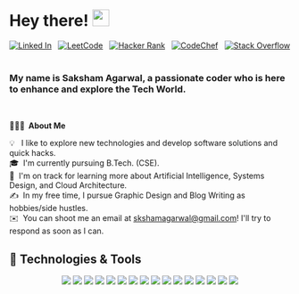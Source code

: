 # Hey there! <img src="https://raw.githubusercontent.com/MartinHeinz/MartinHeinz/master/wave.gif" width="30px">

[![Linked In](https://img.shields.io/badge/-LinkedIn-blue?style=flat-informational&logo=linkedin&logoColor=white)](https://www.linkedin.com/in/skshamagarwal/) &nbsp; 
[![LeetCode](https://img.shields.io/badge/-LeetCode-FF8C00?style=flat-informational&logo=leetcode&logoColor=white)](https://leetcode.com/skshamagarwal/) &nbsp; 
[![Hacker Rank](https://img.shields.io/badge/-HackerRank-2ec866?style=flat-informational&logo=hackerrank&logoColor=white)](https://www.hackerrank.com/skshamagarwal) &nbsp; 
[![CodeChef](https://img.shields.io/badge/-CodeChef-59331d?style=flat-informational&logo=codechef&logoColor=white)](https://www.codechef.com/users/skshamagarwal) &nbsp; 
[![Stack Overflow](https://img.shields.io/badge/-Stackoverflow-F48024?style=flat-informational&logo=stackoverflow&logoColor=white)](https://stackoverflow.com/users/14081529/saksham-agarwal) &nbsp; 

### My name is Saksham Agarwal, a passionate coder who is here to enhance and explore the Tech World.
<br>

**👨🏻‍💻 &nbsp;About Me**

💡 &nbsp;&nbsp;I like to explore new technologies and develop software solutions and quick hacks.\
🎓 &nbsp;I'm currently pursuing B.Tech. (CSE).\
🌱 &nbsp;I'm on track for learning more about Artificial Intelligence, Systems Design, and Cloud Architecture.\
✍️ &nbsp;In my free time, I pursue Graphic Design and Blog Writing as hobbies/side hustles.\
✉️ &nbsp;You can shoot me an email at skshamagarwal@gmail.com! I'll try to respond as soon as I can.


## 🔧 Technologies & Tools
<p align='center'>
  <a href="https://github.com/skshamagarwal"><img src="https://img.shields.io/badge/Code-Adobe%20Photoshop-informational?style=flat&logo=adobe-photoshop&logoColor=white&color=2bbc8a"/></a>
  <a href="https://github.com/skshamagarwal"><img src="https://img.shields.io/badge/Code-Android-informational?style=flat&logo=android&logoColor=white&color=2bbc8a"/></a>
  <a href="https://github.com/skshamagarwal"><img src="https://img.shields.io/badge/Code-CSS-informational?style=flat&logo=css3&logoColor=white&color=2bbc8a"/></a>
  <a href="https://github.com/skshamagarwal"><img src="https://img.shields.io/badge/Code-Dart-informational?style=flat&logo=dart&logoColor=white&color=2bbc8a"/></a>
  <a href="https://github.com/skshamagarwal"><img src="https://img.shields.io/badge/Code-Django-informational?style=flat&logo=django&logoColor=white&color=2bbc8a"/></a>
  <a href="https://github.com/skshamagarwal"><img src="https://img.shields.io/badge/Code-Docker-informational?style=flat&logo=docker&logoColor=white&color=2bbc8a"/></a>
  <a href="https://github.com/skshamagarwal"><img src="https://img.shields.io/badge/Code-Flutter-informational?style=flat&logo=flutter&logoColor=white&color=2bbc8a"/></a>
  <a href="https://github.com/skshamagarwal"><img src="https://img.shields.io/badge/Code-HTML-informational?style=flat&logo=html5&logoColor=white&color=2bbc8a"/></a>
  <a href="https://github.com/skshamagarwal"><img src="https://img.shields.io/badge/Code-JavaScript-informational?style=flat&logo=javascript&logoColor=white&color=2bbc8a"/></a>
  <a href="https://github.com/skshamagarwal"><img src="https://img.shields.io/badge/Code-Linux-informational?style=flat&logo=linux&logoColor=white&color=2bbc8a"/></a>
  <a href="https://github.com/skshamagarwal"><img src="https://img.shields.io/badge/Code-Python-informational?style=flat&logo=python&logoColor=white&color=2bbc8a"/></a>
  <a href="https://github.com/skshamagarwal"><img src="https://img.shields.io/badge/Code-CPP-informational?style=flat&logo=c&logoColor=white&color=2bbc8a"/></a>
  <a href="https://github.com/skshamagarwal"><img src="https://img.shields.io/badge/Code-Atom-informational?style=flat&logo=atom&logoColor=white&color=2bbc8a"/></a>
  <a href="https://github.com/skshamagarwal"><img src="https://img.shields.io/badge/Code-Eclipse-informational?style=flat&logo=eclipse&logoColor=white&color=2bbc8a"/></a>
  <a href="https://github.com/skshamagarwal"><img src="https://img.shields.io/badge/Code-Pycharm-informational?style=flat&logo=pycharm&logoColor=white&color=2bbc8a"/></a>
  <a href="https://github.com/skshamagarwal"><img src="https://img.shields.io/badge/Code-Visual%20Studio%20Code-informational?style=flat&logo=visual-studio-code&logoColor=white&color=2bbc8a"/></a>
</p>

<!--
## &#x1f4c8; GitHub Stats

<a href="https://github.com/a-saksham/skshamagarwal">
  <img align="center" src="https://github-readme-stats.vercel.app/api?username=skshamagarwal&show_icons=true&line_height=27&count_private=true&title_color=ffffff&text_color=c9cacc&icon_color=2bbc8a&bg_color=1d1f21" alt="Saksham's GitHub Stats" />
</a>
-->
